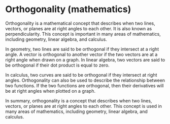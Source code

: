 # Orthogonality (mathematics)

Orthogonality is a mathematical concept that describes when two lines, vectors, or planes are at right angles to each other. It is also known as perpendicularity. This concept is important in many areas of mathematics, including geometry, linear algebra, and calculus.

In geometry, two lines are said to be orthogonal if they intersect at a right angle. A vector is orthogonal to another vector if the two vectors are at a right angle when drawn on a graph. In linear algebra, two vectors are said to be orthogonal if their dot product is equal to zero.

In calculus, two curves are said to be orthogonal if they intersect at right angles. Orthogonality can also be used to describe the relationship between two functions. If the two functions are orthogonal, then their derivatives will be at right angles when plotted on a graph.

In summary, orthogonality is a concept that describes when two lines, vectors, or planes are at right angles to each other. This concept is used in many areas of mathematics, including geometry, linear algebra, and calculus.
